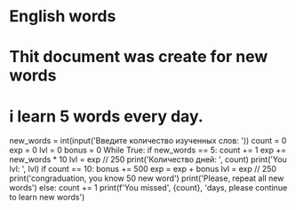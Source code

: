 # English words

# Thit document was create for new words

# i learn 5 words every day.

new_words = int(input('Введите количество изученных слов: '))
count = 0
exp = 0
lvl = 0
bonus = 0
While True:
    if new_words == 5:
        count += 1
        exp += new_words * 10
        lvl = exp // 250
        print('Количество дней: ', count)
        print('You lvl: ', lvl)
        if count == 10:
            bonus += 500
            exp = exp + bonus
            lvl = exp // 250
            print('congraduation, you know 50 new word')
            print('Please, repeat all new words')
    else:
        count += 1
        print(f'You missed', {count}, 'days, please continue to learn new words')    
